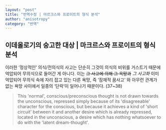 ```yaml
---
layout: "post"
title: "번역수정 | 마르크스와 프로이트의 형식 분석"
author: "anisotropy"
category: "번역"
---
```


## 이데올로기의 숭고한 대상 | 마크르스와 프로이트의 형식 분석

이러한 ‘정상적인’ 의식/전의식의 사고는 단순히 그것이 의식의 비위를 거스트기 때문에 억압되어 무의식으로 들어간 게 아니다. 이는 ~~그 사고에 의해 그 욕망과~~ *그 사고화* 이미 억압되어 무의식 속에 자리 잡고 있는 다른 욕망, 즉 ‘잠재적 꿈사고’ 와 아무런 관계가 없는 욕망 사이에서 일종의 ‘단락’이 일어나기 때문이다. (37~38)

> This 'normal', conscious/preconscious thought is not drawn towards the unconscious, repressed simply because of its 'disagreeable' character for the conscious, but because it achieves a kind of 'short circuit' between it and another desire which is already repressed, located in the unconscious, a desire which has nothing whatsoever to do with the 'latent dream-thought'.
